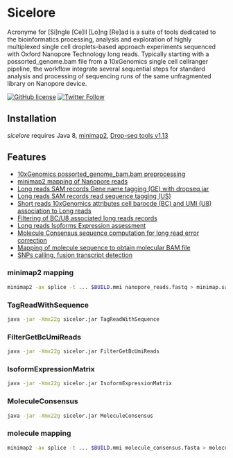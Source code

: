 # Sicelore

Acronyme for [Si]ngle [Ce]ll [Lo]ng [Re]ad is a suite of tools dedicated 
to the bioinformatics processing, analysis and exploration of highly 
multiplexed single cell droplets-based approach experiments sequenced 
with Oxford Nanopore Technology long reads. Typically starting with a 
possorted_genome.bam file from a 10xGenomics single cell cellranger pipeline, 
the workflow integrate several sequential steps for standard analysis and 
processing of sequencing runs of the same unfragmented library on Nanopore device.

[![GitHub license]()]((https://github.com/hyeshik/poreplex/blob/master/LICENSE.txt))
[![Twitter Follow](https://img.shields.io/twitter/follow/kevinlebrigand.svg?style=social&logo=twitter)](https://twitter.com/kevinlebrigand)

## Installation

*sicelore* requires Java 8, <a href="https://github.com/lh3/minimap2">minimap2</a>, <a href="http://mccarrolllab.com/download/1276/">Drop-seq tools v1.13</a>

## Features

* [10xGenomics possorted_genome_bam.bam preprocessing]()
* [minimap2 mapping of Nanopore reads](#minimap2-mapping)
* [Long reads SAM records Gene name tagging (GE) with dropseq.jar]()
* [Long reads SAM records read sequence tagging (US)](#TagReadWithSequence)
* [Short reads 10xGenomics attributes cell barocde (BC) and UMI (U8) association to Long reads]()
* [Filtering of BC/U8 associated long reads records](#FilterGetBcUmiReads)
* [Long reads Isoforms Expression assessment](#IsoformExpressionMatrix)
* [Molecule Consensus sequence computation for long read error correction](#MoleculeConsensus)
* [Mapping of molecule sequence to obtain molecular BAM file](#molecule-mapping)
* [SNPs calling, fusion transcript detection]()


### minimap2 mapping
```bash
minimap2 -ax splice -t ... $BUILD.mmi nanopore_reads.fastq > minimap.sam
```

### TagReadWithSequence
```bash
java -jar -Xmx22g sicelor.jar TagReadWithSequence
```

### FilterGetBcUmiReads
```bash
java -jar -Xmx22g sicelor.jar FilterGetBcUmiReads
```

### IsoformExpressionMatrix
```bash
java -jar -Xmx22g sicelor.jar IsoformExpressionMatrix
```

### MoleculeConsensus
```bash
java -jar -Xmx22g sicelor.jar MoleculeConsensus
```

### molecule mapping
```bash
minimap2 -ax splice -t ... $BUILD.mmi molecule_consensus.fasta > molecule.sam
```
